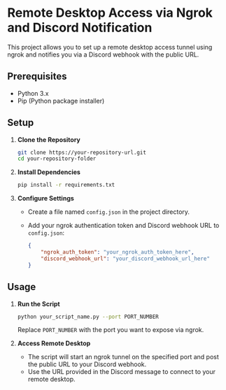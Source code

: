 # Remote Desktop Access via Ngrok and Discord Notification

This project allows you to set up a remote desktop access tunnel using ngrok and notifies you via a Discord webhook with the public URL.

## Prerequisites

- Python 3.x
- Pip (Python package installer)

## Setup

1. **Clone the Repository**
   ```sh
   git clone https://your-repository-url.git
   cd your-repository-folder
   ```

2. **Install Dependencies**
   ```sh
   pip install -r requirements.txt
   ```

3. **Configure Settings**
   - Create a file named `config.json` in the project directory.
   - Add your ngrok authentication token and Discord webhook URL to `config.json`:

     ```json
     {
         "ngrok_auth_token": "your_ngrok_auth_token_here",
         "discord_webhook_url": "your_discord_webhook_url_here"
     }
     ```

## Usage

1. **Run the Script**
   ```sh
   python your_script_name.py --port PORT_NUMBER
   ```

   Replace `PORT_NUMBER` with the port you want to expose via ngrok.

2. **Access Remote Desktop**
   - The script will start an ngrok tunnel on the specified port and post the public URL to your Discord webhook.
   - Use the URL provided in the Discord message to connect to your remote desktop.
